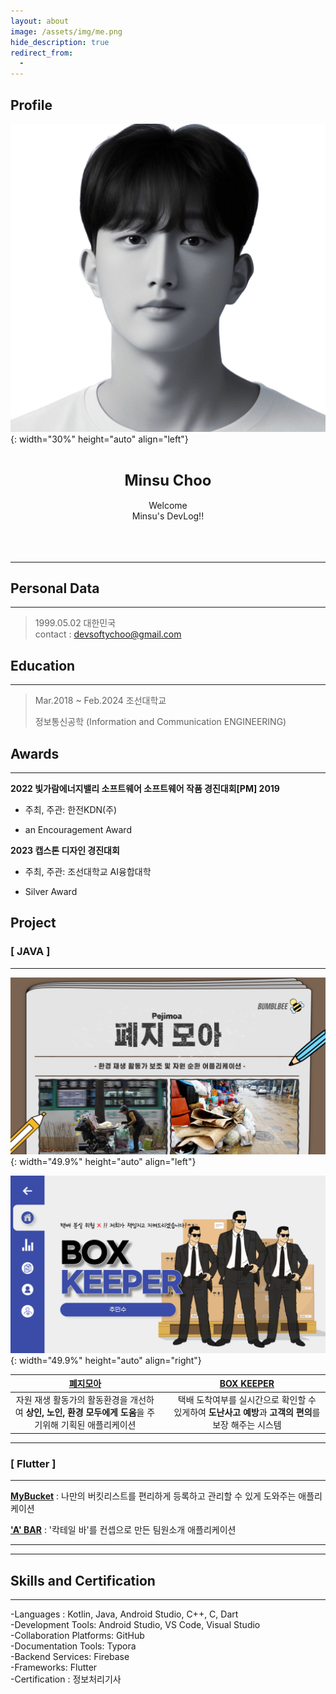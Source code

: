 ```yaml
---
layout: about
image: /assets/img/me.png
hide_description: true
redirect_from:
  -
---
```


## Profile

![image-20230616000446050](../assets/img/blog/image-20230616000446050.png){: width="30%" height="auto" align="left"}
<center>
<span style="font-size:170%;font-weight:bold;">
<br/>Minsu Choo</span>
<span><br/><br/>Welcome<br/>Minsu's DevLog!!<br/><br/><br/><br/></span>
</center>








---









## Personal Data

---
> 1999.05.02 대한민국 <br/>
> contact : devsoftychoo@gmail.com <br/>

## Education
---
> Mar.2018 ~ Feb.2024 조선대학교
>
> 정보통신공학 (Information and Communication ENGINEERING)

## Awards
---

**2022 빛가람에너지밸리 소프트웨어 소프트웨어 작품 경진대회[PM] 2019** 

- 주최, 주관: 한전KDN(주)

- an Encouragement Award

**2023 캡스톤 디자인 경진대회**

- 주최, 주관: 조선대학교 AI융합대학

- Silver Award
  
  


<!--## Research Interest
---
* Computer Vision
+ image Object Detection
+ Vot
+ Semantic/Instance Segmentation
+ Super Resolution
* Machine Learning / Deep Learning
+ GAN
+ Few-Shot Learning
+ Meta Learning-->


## Project
### [ JAVA ]

---

![peji_img](../assets/img/blog/peji_img.png){: width="49.9%" height="auto" align="left"}

![box_img](../assets/img/blog/box_img.png){: width="49.9%" height="auto" align="right"}

| [**폐지모아**](https://softychoo.github.io/projects/2022-11-30-pejimoa/) |      | [BOX KEEPER](https://softychoo.github.io/projects/2022-11-30-pejimoa/) |
| :----------------------------------------------------------: | :--: | :----------------------------------------------------------: |
| 자원 재생 활동가의 활동환경을 개선하여 **상인, 노인, 환경 모두에게 도움**을 주기위해 기획된 애플리케이션 |      | 택배 도착여부를 실시간으로 확인할 수 있게하여 **도난사고 예방**과 **고객의 편의**를 보장 해주는 시스템 |

---

### [ Flutter ]

---

[**MyBucket**](https://softychoo.github.io/projects/2023-07-07-MyBucket/) : 나만의 버킷리스트를 편리하게 등록하고 관리할 수 있게 도와주는 애플리케이션

[**'A' BAR**](https://softychoo.github.io/projects/2023-07-14-ABAR/) : '칵테일 바'를 컨셉으로 만든 팀원소개 애플리케이션

---






---
<!-- -2020. 07 – 2020. 11-->
<!--Work place name and what i did -->

## Skills and Certification
---
-Languages : Kotlin, Java, Android Studio, C++, C, Dart <br/>-Development Tools: Android Studio, VS Code, Visual Studio<br/>-Collaboration Platforms: GitHub<br/>-Documentation Tools: Typora<br/>-Backend Services: Firebase<br/>-Frameworks: Flutter<br/>-Certification : 정보처리기사









































